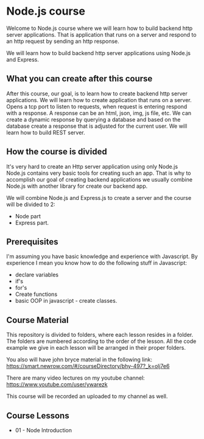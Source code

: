 # Node.js course

Welcome to Node.js course where we will learn how to build backend http server applications.
That is application that runs on a server and respond to an http request by sending an http response.

We will learn how to build backend http server applications using Node.js and Express.

## What you can create after this course

After this course, our goal, is to learn how to create backend http server applications.
We will learn how to create application that runs on a server.
Opens a tcp port to listen to requests, when request is entering respond with a response.
A response can be an html, json, img, js file, etc.
We can create a dynamic response by querying a database and based on the database create a response that is adjusted for the current user.
We will learn how to build REST server.

## How the course is divided

It's very hard to create an Http server application using only Node.js
Node.js contains very basic tools for creating such an app.
That is why to accomplish our goal of creating backend applications we usually combine Node.js with another library for create our backend app.

We will combine Node.js and Express.js to create a server and the course will be divided to 2:
- Node part
- Express part.

## Prerequisites

I'm assuming you have basic knowledge and experience with Javascript.
By experience I mean you know how to do the following stuff in Javascript:
- declare variables
- if's
- for's
- Create functions
- basic OOP in javascript - create classes.

## Course Material

This repository is divided to folders, where each lesson resides in a folder. 
The folders are numbered according to the order of the lesson.
All the code example we give in each lesson will be arranged in their proper folders.

You also will have john bryce material in the following link:
https://smart.newrow.com/#/courseDirectory/bhy-497?_k=olj7e6

There are many video lectures on my youtube channel:
https://www.youtube.com/user/ywarezk

This course will be recorded an uploaded to my channel as well.

## Course Lessons

- 01 - Node Introduction
